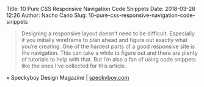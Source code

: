 Title: 10 Pure CSS Responsive Navigation Code Snippets
Date: 2018-03-28 12:26
Author: Nacho Cano
Slug: 10-pure-css-responsive-navigation-code-snippets

> Designing a responsive layout doesn’t need to be difficult. Especially if you
> initially wireframe to plan ahead and figure out exactly what you’re
> creating. One of the hardest parts of a good responsive site is the
> navigation. This can take a while to figure out and there are plenty of
> tutorials to help with that. But I’m also a fan of using code snippets like
> the ones I’ve collected for this article.

» Speckyboy Design Magazine | [speckyboy.com][]

  [speckyboy.com]: https://speckyboy.com/pure-css-responsive-navigation/
    "10 Pure CSS Responsive Navigation Code Snippets"
